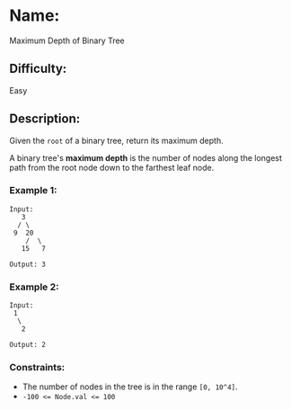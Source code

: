 # Name: 
Maximum Depth of Binary Tree

## Difficulty: 
Easy

## Description: 
Given the `root` of a binary tree, return its maximum depth.

A binary tree's **maximum depth** is the number of nodes along the longest path from the root node down to the farthest leaf node.

### Example 1:

```
Input:
   3
  / \
 9  20
    /  \
   15   7

Output: 3
```

### Example 2:

```
Input:
 1
  \
   2

Output: 2
```

### Constraints:
- The number of nodes in the tree is in the range `[0, 10^4]`.
- `-100 <= Node.val <= 100`